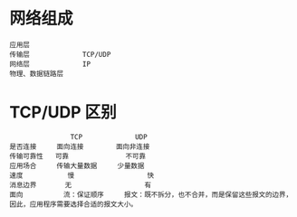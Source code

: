 

#  网络组成
    应用层
    传输层             TCP/UDP
    网络层             IP 
    物理、数据链路层
    
# TCP/UDP 区别 
                   TCP             UDP 
    是否连接     面向连接        面向非连接 
    传输可靠性   可靠              不可靠 
    应用场合     传输大量数据     少量数据 
    速度           慢                  快
    消息边界       无                  有  
    面向          流：保证顺序     报文：既不拆分，也不合并，而是保留这些报文的边界，因此，应用程序需要选择合适的报文大小。
    
    
    